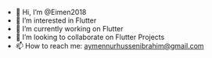 - 👋 Hi, I’m @Eimen2018
- 👀 I’m interested in Flutter
- 🌱 I’m currently working on Flutter
- 💞️ I’m looking to collaborate on Flutter Projects
- 📫 How to reach me: aymennurhussenibrahim@gmail.com 

<!---
Eimen2018/Eimen2018 is a ✨ special ✨ repository because its `README.md` (this file) appears on your GitHub profile.
You can click the Preview link to take a look at your changes.
--->

